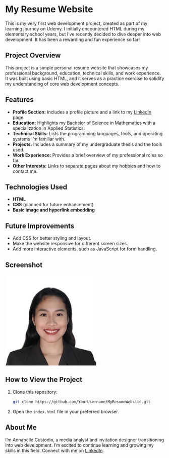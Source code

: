 
# My Resume Website

This is my very first web development project, created as part of my learning journey on Udemy. I initially encountered HTML during my elementary school years, but I’ve recently decided to dive deeper into web development. It has been a rewarding and fun experience so far!

## Project Overview
This project is a simple personal resume website that showcases my professional background, education, technical skills, and work experience. It was built using basic HTML, and it serves as a practice exercise to solidify my understanding of core web development concepts.

## Features
- **Profile Section:** Includes a profile picture and a link to my [LinkedIn](https://www.linkedin.com/in/custodioannabellem/) page.
- **Education:** Highlights my Bachelor of Science in Mathematics with a specialization in Applied Statistics.
- **Technical Skills:** Lists the programming languages, tools, and operating systems I’m familiar with.
- **Projects:** Includes a summary of my undergraduate thesis and the tools used.
- **Work Experience:** Provides a brief overview of my professional roles so far.
- **Other Interests:** Links to separate pages about my hobbies and how to contact me.

## Technologies Used
- **HTML**
- **CSS** (planned for future enhancement)
- **Basic image and hyperlink embedding**

## Future Improvements
- Add CSS for better styling and layout.
- Make the website responsive for different screen sizes.
- Add more interactive elements, such as JavaScript for form handling.

## Screenshot
![Profile Preview](./Images-Videos/Profile.jfif)

## How to View the Project
1. Clone this repository:
   ```bash
   git clone https://github.com/YourUsername/MyResumeWebsite.git
   ```
2. Open the `index.html` file in your preferred browser.

## About Me
I’m Annabelle Custodio, a media analyst and invitation designer transitioning into web development. I’m excited to continue learning and growing my skills in this field. Connect with me on [LinkedIn](https://www.linkedin.com/in/custodioannabellem/).
